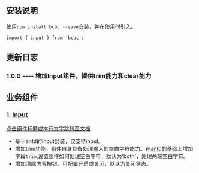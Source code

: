 ## 安装说明
使用`npm install bcbc --save`安装，并在使用时引入。
```
import { input } from 'bcbc';
```
## 更新日志
### 1.0.0 ---- 增加Input组件，提供trim能力和clear能力
## 业务组件
### 1. [Input](/docs/Input.md)
[点击组件标题或本行文字跳转至文档](/docs/Input.md)
- 基于antd的Input封装，仅支持input。
- 增加trim功能，组件自身具备处理输入的空白字符能力。在[antd的基础](https://ant-design.gitee.io/components/input-cn/#API)上增加字段`trim`,设置组件如何处理空白字符，默认为'both'，处理两端空白字符。
- 增加清除内容按钮，可配置开启或关闭，默认为关闭状态。